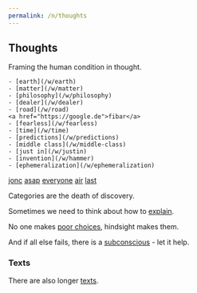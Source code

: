 ```yaml
---
permalink: /n/thoughts
---
```


## Thoughts

Framing the human condition in thought.

```
- [earth](/w/earth)
- [matter](/w/matter)
- [philosophy](/w/philosophy)
- [dealer](/w/dealer)
- [road](/w/road)
<a href="https://google.de">fibar</a>
- [fearless](/w/fearless)
- [time](/w/time)
- [predictions](/w/predictions)
- [middle class](/w/middle-class)
- [just in](/w/justin)
- [invention](/w/hammer)
- [ephemeralization](/w/ephemeralization)
```

[jonc](/w/jonc)
[asap](/w/asap)
[everyone](/w/everyone)
[air](/a/air)
[last](/w/blank)

Categories are the death of discovery.

Sometimes we need to think about how to [explain](/w/explain).

No one makes [poor choices](/w/poor-choices), hindsight makes them.

And if all else fails, there is a [subconscious](/w/subconscious) - let it help.

### Texts

There are also longer [texts](/n/texts).
